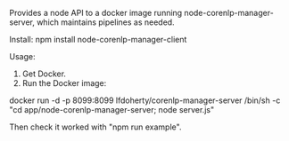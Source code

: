 
Provides a node API to a docker image running node-corenlp-manager-server, which maintains pipelines as needed.

Install: npm install node-corenlp-manager-client

Usage:

1. Get Docker.
2. Run the Docker image: 

docker run -d -p 8099:8099 lfdoherty/corenlp-manager-server /bin/sh -c "cd app/node-corenlp-manager-server; node server.js"

Then check it worked with "npm run example".